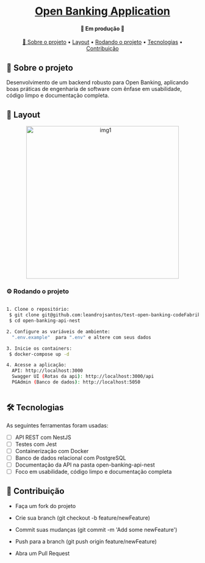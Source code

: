 <h1 align="center">
    <a href="#" alt=""> Open Banking Application </a>
</h1>

<h4 align="center">
	🚧 Em produção 🚧
</h4>

<p align="center" >
 <a href="#sobre-o-projeto"> 📌 Sobre o projeto</a> •
 <a href="#layout">Layout</a> • 
 <a href="#rodando-o-projeto">Rodando o projeto</a> •
 <a href="#tecnologias">Tecnologias</a> •
 <a href="#contribuição">Contribuição</a>
</p>

## 📂 Sobre o projeto
Desenvolvimento de um backend robusto para Open Banking, aplicando boas práticas de engenharia de software com ênfase em usabilidade, código limpo e documentação completa.


## 🎨 Layout

<p align="center" style="display: flex; align-items: flex-start; justify-content: center;">
  <img alt="img1" title="#img1" src="./helper/image/" width="400px">
</p>


### ⚙️ Rodando o projeto
```bash

1. Clone o repositório:
 $ git clone git@github.com:leandrojsantos/test-open-banking-codeFabrik.git
 $ cd open-banking-api-nest

2. Configure as variáveis de ambiente:
  ".env.example"  para ".env" e altere com seus dados 

3. Inicie os containers:
 $ docker-compose up -d

4. Acesse a aplicação:
  API: http://localhost:3000
  Swagger UI (Rotas da api): http://localhost:3000/api
  PGAdmin (Banco de dados): http://localhost:5050
  

```

## 🛠️ Tecnologias
As seguintes ferramentas foram usadas:
- [ ] API REST com NestJS
- [ ] Testes com Jest
- [ ] Containerização com Docker
- [ ] Banco de dados relacional com PostgreSQL
- [ ] Documentação da API na pasta open-banking-api-nest
- [ ] Foco em usabilidade, código limpo e documentação completa

## 📜 Contribuição

  - Faça um fork do projeto

  - Crie sua branch (git checkout -b feature/newFeature)

  - Commit suas mudanças (git commit -m 'Add some newFeature')

  - Push para a branch (git push origin feature/newFeature)

  - Abra um Pull Request




